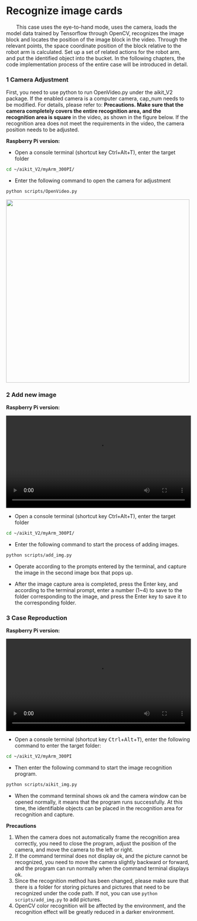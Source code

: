 
# Recognize image cards

&nbsp;&nbsp;&nbsp;&nbsp;&nbsp;&nbsp;&nbsp;This case uses the eye-to-hand mode, uses the camera, loads the model data trained by Tensorflow through OpenCV, recognizes the image block and locates the position of the image block in the video. Through the relevant points, the space coordinate position of the block relative to the robot arm is calculated. Set up a set of related actions for the robot arm, and put the identified object into the bucket. In the following chapters, the code implementation process of the entire case will be introduced in detail.


### **1 Camera Adjustment**

 First, you need to use python to run OpenVideo.py under the aikit_V2 package. If the enabled camera is a computer camera, cap_num needs to be modified. For details, please refer to: **Precautions. Make sure that the camera completely covers the entire recognition area, and the recognition area is square** in the video, as shown in the figure below. If the recognition area does not meet the requirements in the video, the camera position needs to be adjusted.

**Raspberry Pi version:**

 * Open a console terminal (shortcut key Ctrl+Alt+T), enter the target folder

```bash
cd ~/aikit_V2/myArm_300PI/
```

* Enter the following command to open the camera for adjustment

```bash
python scripts/OpenVideo.py
```

<img src =../../../resourse/13-AdvancedKit/AiKitV2.0/color-1.png
width ="500"  align = "center">

### **2 Add new image**

**Raspberry Pi version:**

<video id="my-video" class="video-js" controls preload="auto" width="100%" data-setup='{"aspectRatio":"16:9"}'>
  <source src="../../../resourse/13-AdvancedKit/AiKitV2.0/myarm-add-img.mp4" type='video/mp4' >
</video>

 * Open a console terminal (shortcut key Ctrl+Alt+T), enter the target folder

```bash
cd ~/aikit_V2/myArm_300PI/
```

* Enter the following command to start the process of adding images.

```bash
python scripts/add_img.py
```

* Operate according to the prompts entered by the terminal, and capture the image in the second image box that pops up.

* After the image capture area is completed, press the Enter key, and according to the terminal prompt, enter a number (1~4) to save to the folder corresponding to the image, and press the Enter key to save it to the corresponding folder.

### **3 Case Reproduction**

**Raspberry Pi version:**

<video id="my-video" class="video-js" controls preload="auto" width="100%" data-setup='{"aspectRatio":"16:9"}'>
  <source src="../../../resourse/13-AdvancedKit/AiKitV2.0/myarm-img.mp4" type='video/mp4' >
</video>

- Open a console terminal (shortcut key <kbd>Ctrl</kbd>+<kbd>Alt</kbd>+<kbd>T</kbd>), enter the following command to enter the target folder:

```bash
cd ~/aikit_V2/myArm_300PI
```

- Then enter the following command to start the image recognition program.

```bash
python scripts/aikit_img.py
```

- When the command terminal shows ok and the camera window can be opened normally, it means that the program runs successfully. At this time, the identifiable objects can be placed in the recognition area for recognition and capture.


**Precautions**

1. When the camera does not automatically frame the recognition area correctly, you need to close the program, adjust the position of the camera, and move the camera to the left or right.
2. If the command terminal does not display ok, and the picture cannot be recognized, you need to move the camera slightly backward or forward, and the program can run normally when the command terminal displays ok.
3. Since the recognition method has been changed, please make sure that there is a folder for storing pictures and pictures that need to be recognized under the code path. If not, you can use `python scripts/add_img.py` to add pictures.
4. OpenCV color recognition will be affected by the environment, and the recognition effect will be greatly reduced in a darker environment.
